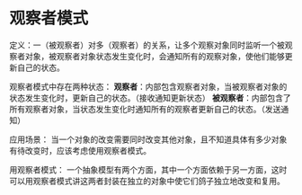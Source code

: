 # 观察者模式
定义：一（被观察者）对多（观察者）的关系，让多个观察对象同时监听一个被观察者对象，被观察者对象状态发生变化时，会通知所有的观察对象，使他们能够更新自己的状态。


观察者模式中存在两种状态：
**观察者**：内部包含观察者对象，当被观察者对象的状态发生变化时，更新自己的状态。（接收通知更新状态）
**被观察者**：内部包含了所有观察者对象，当状态发生变化时通知所有的观察者更新自己的状态。（发送通知）

应用场景：
当一个对象的改变需要同时改变其他对象，且不知道具体有多少对象有待改变时，应该考虑使用观察者模式。

用观察者模式：
一个抽象模型有两个方面，其中一个方面依赖于另一方面，这时可以用观察者模式讲这两者封装在独立的对象中使它们鸽子独立地改变和复用。



